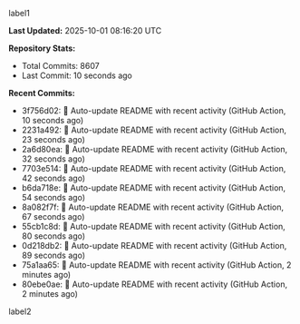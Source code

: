 
label1 
<!-- ACTIVITY_START -->
**Last Updated:** 2025-10-01 08:16:20 UTC

**Repository Stats:**
- Total Commits: 8607
- Last Commit: 10 seconds ago

**Recent Commits:**
- 3f756d02: 🤖 Auto-update README with recent activity (GitHub Action, 10 seconds ago)
- 2231a492: 🤖 Auto-update README with recent activity (GitHub Action, 23 seconds ago)
- 2a6d80ea: 🤖 Auto-update README with recent activity (GitHub Action, 32 seconds ago)
- 7703e514: 🤖 Auto-update README with recent activity (GitHub Action, 42 seconds ago)
- b6da718e: 🤖 Auto-update README with recent activity (GitHub Action, 54 seconds ago)
- 8a082f7f: 🤖 Auto-update README with recent activity (GitHub Action, 67 seconds ago)
- 55cb1c8d: 🤖 Auto-update README with recent activity (GitHub Action, 80 seconds ago)
- 0d218db2: 🤖 Auto-update README with recent activity (GitHub Action, 89 seconds ago)
- 75a1aa65: 🤖 Auto-update README with recent activity (GitHub Action, 2 minutes ago)
- 80ebe0ae: 🤖 Auto-update README with recent activity (GitHub Action, 2 minutes ago)
<!-- ACTIVITY_END -->

label2
